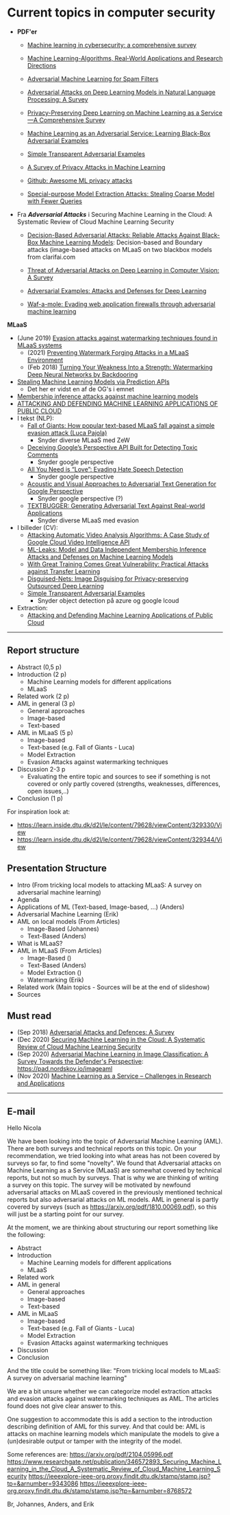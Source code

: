 # Current topics in computer security

- **PDF'er**
  - [Machine learning in cybersecurity: a comprehensive survey](https://learn.inside.dtu.dk/d2l/le/content/79628/viewContent/329743/View)
  - [Machine Learning-Algorithms, Real‑World Applications and Research Directions](https://learn.inside.dtu.dk/d2l/le/content/79628/viewContent/329744/View)
  - [Adversarial Machine Learning for Spam Filters](http://people.cst.cmich.edu/liao1q/papers/amlspam.pdf)
  - [Adversarial Attacks on Deep Learning Models in Natural
Language Processing: A Survey](https://arxiv.org/pdf/1901.06796.pdf)
  - [Privacy-Preserving Deep Learning on Machine
Learning as a Service—A Comprehensive Survey](https://ieeexplore.ieee.org/stamp/stamp.jsp?tp=&arnumber=9194237)
  - [Machine Learning as an Adversarial Service: Learning Black-Box Adversarial Examples](https://www.semanticscholar.org/paper/Machine-Learning-as-an-Adversarial-Service%3A-Hayes-Danezis/dd265843936c8dfdfba1517e1fd1ae15722e6bd4)

  - [Simple Transparent Adversarial Examples](https://arxiv.org/pdf/2105.09685.pdf)
  - [A Survey of Privacy Attacks in Machine Learning](https://arxiv.org/pdf/2007.07646.pdf)
  - [Github: Awesome ML privacy attacks](https://github.com/stratosphereips/awesome-ml-privacy-attacks)
  - [Special-purpose Model Extraction Attacks:
Stealing Coarse Model with Fewer Queries](https://findit.dtu.dk/en/catalog/2612513804)
    
- Fra ***Adversarial Attacks*** i Securing Machine Learning in the Cloud: A Systematic Review of Cloud Machine Learning Security
  - [Decision-Based Adversarial Attacks: Reliable Attacks Against Black-Box Machine Learning Models](https://arxiv.org/pdf/1712.04248.pdf): Decision-based and Boundary attacks (image-based attacks on MLaaS on two blackbox models from clarifai.com

  - [Threat of Adversarial Attacks on Deep Learning in Computer Vision: A Survey](https://ieeexplore-ieee-org.proxy.findit.dtu.dk/stamp/stamp.jsp?tp=&arnumber=8294186)
  - [Adversarial Examples: Attacks and Defenses for Deep Learning](https://arxiv.org/pdf/1712.07107.pdf)
  - [Waf-a-mole: Evading web application firewalls through adversarial machine learning](https://dl-acm-org.proxy.findit.dtu.dk/doi/pdf/10.1145/3341105.3373962)

**MLaaS**
- (June 2019) [Evasion attacks against watermarking techniques found in MLaaS systems](https://ieeexplore-ieee-org.proxy.findit.dtu.dk/stamp/stamp.jsp?tp=&arnumber=8768572)
    - (2021) [Preventing Watermark Forging Attacks in a MLaaS Environment](https://scitepress.org/Link.aspx?doi=10.5220/0010560602950306)
    - (Feb 2018) [Turning Your Weakness Into a Strength: Watermarking Deep Neural Networks by Backdooring](https://arxiv.org/abs/1802.04633)
- [Stealing Machine Learning Models via Prediction APIs](https://arxiv.org/pdf/1609.02943.pdf)
    - Det her er vidst en af de OG's i emnet
- [Membership inference attacks against machine learning models](https://www.cs.cornell.edu/~shmat/shmat_oak17.pdf)
- [ATTACKING AND DEFENDING MACHINE LEARNING APPLICATIONS OF PUBLIC CLOUD](https://arxiv.org/pdf/2008.02076.pdf)
- I tekst (NLP): 
    - [Fall of Giants: How popular text-based MLaaS fall against a simple evasion attack (Luca Pajola)](https://arxiv.org/pdf/2104.05996.pdf)
        - Snyder diverse MLaaS med ZeW
    - [Deceiving Google’s Perspective API Built for Detecting Toxic Comments](https://arxiv.org/pdf/1702.08138.pdf)
        - Snyder google perspective
    - [All You Need is “Love”: Evading Hate Speech Detection](https://arxiv.org/pdf/1808.09115.pdf)
        - Snyder google perspective
    - [Acoustic and Visual Approaches to Adversarial Text Generation for Google Perspective](https://ieeexplore.ieee.org/document/9071126)
        - Snyder google perspective (?)
    - [TEXTBUGGER: Generating Adversarial Text Against Real-world Applications](https://arxiv.org/pdf/1812.05271.pdf)
        - Snyder diverse MLaaS med evasion
- I billeder (CV): 
    - [Attacking Automatic Video Analysis Algorithms: A Case Study of Google Cloud Video Intelligence API](https://arxiv.org/pdf/1708.04301.pdf)
    - [ML-Leaks: Model and Data Independent Membership Inference Attacks and Defenses on Machine Learning Models](https://arxiv.org/pdf/1806.01246.pdf)
    - [With Great Training Comes Great Vulnerability: Practical Attacks against Transfer Learning](https://www.usenix.org/system/files/conference/usenixsecurity18/sec18-wang.pdf)
    - [Disguised-Nets: Image Disguising for Privacy-preserving Outsourced Deep Learning](https://arxiv.org/pdf/1902.01878.pdf)
    - [Simple Transparent Adversarial Examples](https://findit.dtu.dk/en/catalog/2689044810)
      - Snyder object detection på azure og google lcoud
- Extraction:
    - [Attacking and Defending Machine Learning Applications of Public Cloud](https://ieeexplore-ieee-org.proxy.findit.dtu.dk/document/9311938)
---
## Report structure

- Abstract (0,5 p)
- Introduction (2 p)
    - Machine Learning models for different applications
    - MLaaS
- Related work (2 p)
- AML in general (3 p)
    - General approaches
    - Image-based
    - Text-based
- AML in MLaaS (5 p)
    - Image-based
    - Text-based (e.g. Fall of Giants - Luca)
    - Model Extraction
    - Evasion Attacks against watermarking techniques
- Discussion 2-3 p
    - Evaluating the entire topic and sources to see if something is not covered or only partly covered (strengths, weaknesses, differences, open issues,..)
- Conclusion (1 p)

For inspiration look at:
- https://learn.inside.dtu.dk/d2l/le/content/79628/viewContent/329330/View
- https://learn.inside.dtu.dk/d2l/le/content/79628/viewContent/329344/View

## Presentation Structure

- Intro (From tricking local models to attacking MLaaS: A survey on adversarial machine learning)
- Agenda
- Applications of ML (Text-based, Image-based, ...) (Anders)
- Adversarial Machine Learning (Erik)
- AML on local models (From Articles)
    - Image-Based (Johannes)
    - Text-Based (Anders)
- What is MLaaS?
- AML in MLaaS (From Articles)
    - Image-Based ()
    - Text-Based (Anders)
    - Model Extraction ()
    - Watermarking (Erik)
- Related work (Main topics - Sources will be at the end of slideshow)
- Sources


## Must read

- (Sep 2018) [Adversarial Attacks and Defences: A Survey](https://arxiv.org/pdf/1810.00069.pdf)
- (Dec 2020) [Securing Machine Learning in the Cloud: A Systematic Review of Cloud Machine Learning Security](https://www.researchgate.net/publication/346572893_Securing_Machine_Learning_in_the_Cloud_A_Systematic_Review_of_Cloud_Machine_Learning_Security)
- (Sep 2020) [Adversarial Machine Learning in Image Classification: A Survey Towards the Defender's Perspective](https://arxiv.org/abs/2009.03728): https://pad.nordskov.io/imageaml
- (Nov 2020) [Machine Learning as a Service – Challenges in Research and Applications](https://www.researchgate.net/publication/346471896_Machine_Learning_as_a_Service_-_Challenges_in_Research_and_Applications)

---
## E-mail

Hello Nicola

We have been looking into the topic of Adversarial Machine Learning (AML). There are both surveys and technical reports on this topic.
On your recommendation, we tried looking into what areas has not been covered by surveys so far, to find some "novelty". We found that Adversarial attacks on Machine Learning as a Service (MLaaS) are somewhat covered by technical reports, but not so much by surveys. That is why we are thinking of writing a survey on this topic.
The survey will be motivated by newfound adversarial attacks on MLaaS covered in the previously mentioned technical reports but also adversarial attacks on ML models. AML in general is partly covered by surveys (such as https://arxiv.org/pdf/1810.00069.pdf), so this will just be a starting point for our survey.

At the moment, we are thinking about structuring our report something like the following:

- Abstract
- Introduction
    - Machine Learning models for different applications
    - MLaaS
- Related work
- AML in general
    - General approaches
    - Image-based
    - Text-based
- AML in MLaaS
    - Image-based
    - Text-based (e.g. Fall of Giants - Luca)
    - Model Extraction
    - Evasion Attacks against watermarking techniques
- Discussion
- Conclusion

And the title could be something like: "From tricking local models to MLaaS: A survey on adversarial machine learning"

We are a bit unsure whether we can categorize model extraction attacks and evasion attacks against watermarking techniques as AML. The articles found does not give clear answer to this.

One suggestion to accommodate this is add a section to the introduction describing definition of AML for this survey. And that could be: AML is attacks on machine learning models which manipulate the models to give a (un)desirable output or tamper with the integrity of the model. 

Some references are:
https://arxiv.org/pdf/2104.05996.pdf
https://www.researchgate.net/publication/346572893_Securing_Machine_Learning_in_the_Cloud_A_Systematic_Review_of_Cloud_Machine_Learning_Security
https://ieeexplore-ieee-org.proxy.findit.dtu.dk/stamp/stamp.jsp?tp=&arnumber=9343086
https://ieeexplore-ieee-org.proxy.findit.dtu.dk/stamp/stamp.jsp?tp=&arnumber=8768572

Br,
Johannes, Anders, and Erik
